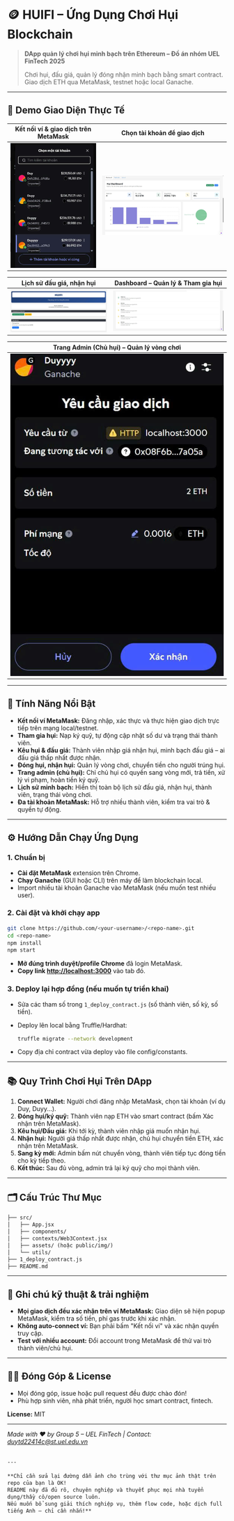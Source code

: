 
# 🪙 HUIFI – Ứng Dụng Chơi Hụi Blockchain

> **DApp quản lý chơi hụi minh bạch trên Ethereum – Đồ án nhóm UEL FinTech 2025**
>  
> Chơi hụi, đấu giá, quản lý đóng nhận minh bạch bằng smart contract. Giao dịch ETH qua MetaMask, testnet hoặc local Ganache.

---

## 🎉 Demo Giao Diện Thực Tế

| Kết nối ví & giao dịch trên MetaMask               | Chọn tài khoản để giao dịch                     |
|----------------------------------------------------|-------------------------------------------------|
| ![](public/img/z6701540601614_4e464326d6b86d308bb0497e18a5170f.jpg) | ![](public/img/z6701535946575_ba940d599a5219b4fa1b8f0482406402.jpg) |

| Lịch sử đấu giá, nhận hụi                          | Dashboard – Quản lý & Tham gia hụi              |
|----------------------------------------------------|-------------------------------------------------|
| ![](public/img/z6701534779544_67afd0703c35c89f4e3f13cf4f23f250.jpg) | ![](public/img/z6701536973705_1575965aa1679c15f7f6e18b28340e00.jpg) |

| Trang Admin (Chủ hụi) – Quản lý vòng chơi          |
|----------------------------------------------------|
| ![](public/img/z6701541937396_7f167f6edf06c55a093a9dac007af972.jpg) |

---

## 🚀 Tính Năng Nổi Bật

- **Kết nối ví MetaMask:** Đăng nhập, xác thực và thực hiện giao dịch trực tiếp trên mạng local/testnet.
- **Tham gia hụi:** Nạp ký quỹ, tự động cập nhật số dư và trạng thái thành viên.
- **Kêu hụi & đấu giá:** Thành viên nhập giá nhận hụi, minh bạch đấu giá – ai đấu giá thấp nhất được nhận.
- **Đóng hụi, nhận hụi:** Quản lý vòng chơi, chuyển tiền cho người trúng hụi.
- **Trang admin (chủ hụi):** Chỉ chủ hụi có quyền sang vòng mới, trả tiền, xử lý vi phạm, hoàn tiền ký quỹ.
- **Lịch sử minh bạch:** Hiển thị toàn bộ lịch sử đấu giá, nhận hụi, thành viên, trạng thái vòng chơi.
- **Đa tài khoản MetaMask:** Hỗ trợ nhiều thành viên, kiểm tra vai trò & quyền tự động.

---

## ⚙️ Hướng Dẫn Chạy Ứng Dụng

### 1. Chuẩn bị
- **Cài đặt MetaMask** extension trên Chrome.
- **Chạy Ganache** (GUI hoặc CLI) trên máy để làm blockchain local.
- Import nhiều tài khoản Ganache vào MetaMask (nếu muốn test nhiều user).

### 2. Cài đặt và khởi chạy app

```bash
git clone https://github.com/<your-username>/<repo-name>.git
cd <repo-name>
npm install
npm start
````

* **Mở đúng trình duyệt/profile Chrome** đã login MetaMask.
* **Copy link [http://localhost:3000](http://localhost:3000)** vào tab đó.

### 3. Deploy lại hợp đồng (nếu muốn tự triển khai)

* Sửa các tham số trong `1_deploy_contract.js` (số thành viên, số kỳ, số tiền).
* Deploy lên local bằng Truffle/Hardhat:

  ```bash
  truffle migrate --network development
  ```
* Copy địa chỉ contract vừa deploy vào file config/constants.

---

## 📚 Quy Trình Chơi Hụi Trên DApp

1. **Connect Wallet:** Người chơi đăng nhập MetaMask, chọn tài khoản (ví dụ Duy, Duyy...).
2. **Đóng hụi/ký quỹ:** Thành viên nạp ETH vào smart contract (bấm Xác nhận trên MetaMask).
3. **Kêu hụi/Đấu giá:** Khi tới kỳ, thành viên nhập giá muốn nhận hụi.
4. **Nhận hụi:** Người giá thấp nhất được nhận, chủ hụi chuyển tiền ETH, xác nhận trên MetaMask.
5. **Sang kỳ mới:** Admin bấm nút chuyển vòng, thành viên tiếp tục đóng tiền cho kỳ tiếp theo.
6. **Kết thúc:** Sau đủ vòng, admin trả lại ký quỹ cho mọi thành viên.

---

## 🗂️ Cấu Trúc Thư Mục

```
├── src/
│   ├── App.jsx
│   ├── components/
│   ├── contexts/Web3Context.jsx
│   ├── assets/ (hoặc public/img/)
│   └── utils/
├── 1_deploy_contract.js
├── README.md
```

---

## 📖 Ghi chú kỹ thuật & trải nghiệm

* **Mọi giao dịch đều xác nhận trên ví MetaMask:** Giao diện sẽ hiện popup MetaMask, kiểm tra số tiền, phí gas trước khi xác nhận.
* **Không auto-connect ví:** Bạn phải bấm "Kết nối ví" và xác nhận quyền truy cập.
* **Test với nhiều account:** Đổi account trong MetaMask để thử vai trò thành viên/chủ hụi.

---

## 🧑‍💻 Đóng Góp & License

* Mọi đóng góp, issue hoặc pull request đều được chào đón!
* Phù hợp sinh viên, nhà phát triển, người học smart contract, fintech.

**License:** MIT

---

*Made with ❤️ by Group 5 – UEL FinTech | Contact: [duytd22414c@st.uel.edu.vn](duytd22414c@st.uel.edu.vn)*

```

---

**Chỉ cần sửa lại đường dẫn ảnh cho trùng với thư mục ảnh thật trên repo của bạn là OK!  
README này đã đủ rõ, chuyên nghiệp và thuyết phục mọi nhà tuyển dụng/thầy cô/open source luôn.  
Nếu muốn bổ sung giải thích nghiệp vụ, thêm flow code, hoặc dịch full tiếng Anh – chỉ cần nhắn!**
```

